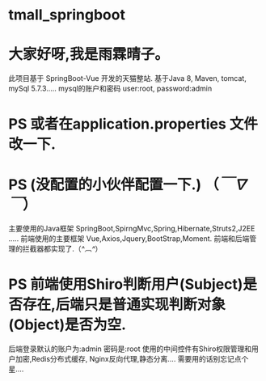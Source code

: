 # tmall_springboot

# 大家好呀,我是雨霖晴子。

此项目基于 SpringBoot-Vue 开发的天猫整站.
基于Java 8, Maven, tomcat, mySql 5.7.3..... mysql的账户和密码 user:root, password:admin
# PS 或者在application.properties 文件改一下.
# PS (没配置的小伙伴配置一下.) （*￣∇￣*）
主要使用的Java框架 SpringBoot,SpirngMvc,Spring,Hibernate,Struts2,J2EE .....
前端使用的主要框架 Vue,Axios,Jquery,BootStrap,Moment.
前端和后端管理的拦截器都实现了.（*^︹^*） 
# PS 前端使用Shiro判断用户(Subject)是否存在,后端只是普通实现判断对象(Object)是否为空.
后端登录默认的账户为:admin 密码是:root 
使用的中间控件有Shiro权限管理和用户加密,Redis分布式缓存, Nginx反向代理,静态分离....
需要用的话别忘记点个星....
